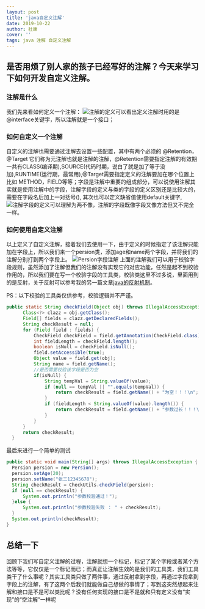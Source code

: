 ```yaml
---
layout: post
title: 'java自定义注解'
date: 2019-10-22
author: 杜康
cover: ''
tags: java 注解 自定义注解
---
```


## 是否用烦了别人家的孩子已经写好的注解？今天来学习下如何开发自定义注解。

### 注解是什么

  我们先来看如何定义一个注解：
  ![注解的定义](../../../assets/img/2019-10-22-自定义注解/注解定义.png)可以看出定义注解时用的是@interface关键字，所以注解就是一个接口；

### 如何自定义一个注解

自定义的注解也需要通过注解去设置一些配置，其中有两个必须的 @Retention，@Target 它们称为元注解也就是注解的注解，@Retention需要指定注解的有效期一共有CLASS(编译期),SOURCE(代码时期，说白了就是加了等于没加),RUNTIME(运行期，最常用),@Target需要指定定义的注解要加在哪个位置上比如 METHOD，FIELD等等；字段是注解中重要的组成部分，可以说使用注解其实就是使用注解中的字段，注解字段的定义与类的字段的定义区别还是比较大的， 需要在字段名后加上一对括号(),
  其次也可以定义缺省值使用default关键字, ![注解字段的定义](../../../assets/img/2019-10-22-自定义注解/注解字段的定义.png)可以理解为两不像，注解的字段既像字段又像方法但又不完全一样。

### 如何使用自定义注解

  以上定义了自定义注解，接着我们去使用一下，由于定义的时候指定了该注解只能加在字段上，所以我们来一个persion类，添加age和name两个字段，并将我们的注解分别打到两个字段上。
  ![Persion字段注解](../../../assets/img/2019-10-22-自定义注解/Persion字段注解.png)
  上面的注解我们可以用于校验字段规则，虽然添加了注解但我们的注解没有实现它的对应功能，任然是起不到校验作用的，所以我们要在写一个校验字段的工具类，校验类这里不过多说，里面用到的是反射，关于反射可以参考我的另一篇文章[java的反射机制](https://dukang0624.github.io/2019/08/27/%E5%8F%8D%E5%B0%84.html)。

  PS：以下校验的工具类仅供参考，校验逻辑并不严谨。
  ```java
  public static String checkField(Object obj) throws IllegalAccessException {
        Class<?> clazz = obj.getClass();
        Field[] fields = clazz.getDeclaredFields();
        String checkResult = null;
        for (Field field : fields) {
            CheckField checkField = field.getAnnotation(CheckField.class);
            int fieldLength = checkField.length();
            boolean isNull = checkField.isNull();
            field.setAccessible(true);
            Object value = field.get(obj);
            String name = field.getName();
            //是否需要校验该字段是否为空
            if(isNull) {
                String tempVal = String.valueOf(value);
                if (null == tempVal || "".equals(tempVal)) {
                    return checkResult = field.getName() + "为空！！！\n";
                }
                if (fieldLength < String.valueOf(value).length()) {
                    return checkResult = field.getName() + "参数过长！！！\n";
                }
            }
        }
        return checkResult;
    }
  ```

  最后来进行一个简单的测试

  ```java
  public static void main(String[] args) throws IllegalAccessException {
    Persion persion = new Persion();
    persion.setAge(20);
    persion.setName("张三12345678");
    String checkResult = CheckUtils.checkField(persion);
    if (null == checkResult) {
        System.out.println("参数校验通过！");
    }else {
        System.out.println("参数校验失败 ： " + checkResult);
    }
    System.out.println(checkResult);
  }
  ```

## 总结一下

 回顾下我们写自定义注解的过程，注解就想一个标记，标记了某个字段或者某个方法等等，它仅仅是一个标记而已；而真正让注解生效的是我们的工具类，我们工具类干了什么事呢？其实工具类只做了两件事，通过反射拿到字段，再通过字段拿到字段上的注解，有了这两个后我们就能做自己想做的事情了；写到这突然想起来注解和接口是不是可以类比呢？没有任何实现的接口是不是就和只有定义没有“实现”的“空注解”一样呢
